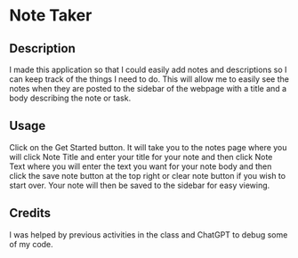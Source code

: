 # Note Taker

## Description
I made this application so that I could easily add notes and descriptions so I can keep track of the things I need to do. This will allow me to easily see the notes when they are posted to the sidebar of the webpage with a title and a body describing the note or task.

## Usage
Click on the Get Started button. It will take you to the notes page where you will click Note Title and enter your title for your note and then click Note Text where you will enter the text you want for your note body and then click the save note button at the top right or clear note button if you wish to start over. Your note will then be saved to the sidebar for easy viewing.

## Credits
I was helped by previous activities in the class and ChatGPT to debug some of my code.
